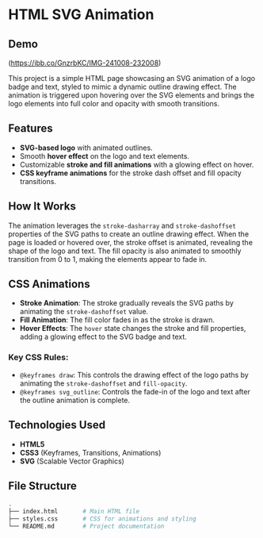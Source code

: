 # HTML SVG Animation
## Demo
(https://ibb.co/GnzrbKC/IMG-241008-232008)
 
This project is a simple HTML page showcasing an SVG animation of a logo badge and text, styled to mimic a dynamic outline drawing effect. The animation is triggered upon hovering over the SVG elements and brings the logo elements into full color and opacity with smooth transitions.

## Features

- **SVG-based logo** with animated outlines.
- Smooth **hover effect** on the logo and text elements.
- Customizable **stroke and fill animations** with a glowing effect on hover.
- **CSS keyframe animations** for the stroke dash offset and fill opacity transitions.

## How It Works

The animation leverages the `stroke-dasharray` and `stroke-dashoffset` properties of the SVG paths to create an outline drawing effect. When the page is loaded or hovered over, the stroke offset is animated, revealing the shape of the logo and text. The fill opacity is also animated to smoothly transition from 0 to 1, making the elements appear to fade in.

## CSS Animations

- **Stroke Animation**: The stroke gradually reveals the SVG paths by animating the `stroke-dashoffset` value.
- **Fill Animation**: The fill color fades in as the stroke is drawn.
- **Hover Effects**: The `hover` state changes the stroke and fill properties, adding a glowing effect to the SVG badge and text.

### Key CSS Rules:

- `@keyframes draw`: This controls the drawing effect of the logo paths by animating the `stroke-dashoffset` and `fill-opacity`.
- `@keyframes svg_outline`: Controls the fade-in of the logo and text after the outline animation is complete.

## Technologies Used

- **HTML5**
- **CSS3** (Keyframes, Transitions, Animations)
- **SVG** (Scalable Vector Graphics)

## File Structure

```bash
.
├── index.html       # Main HTML file
├── styles.css       # CSS for animations and styling
└── README.md        # Project documentation
